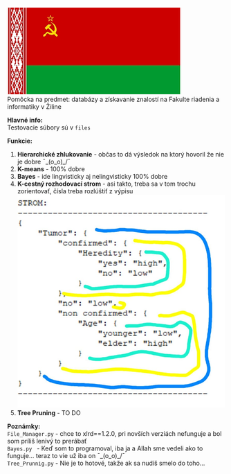![](img/logo.jpg)\
Pomôcka na predmet: databázy a získavanie znalostí na Fakulte riadenia a informatiky v Žiline

**Hlavné info:**\
Testovacie súbory sú v `files` 

**Funkcie:** 
1. **Hierarchické zhlukovanie** - občas to dá výsledok na ktorý hovoril že nie je dobre ¯\_(o_o)_/¯
2. **K-means** - 100% dobre
3. **Bayes** - ide lingvisticky aj nelingvisticky 100% dobre
4. **K-cestný rozhodovací strom** - asi takto, treba sa v tom trochu zorientovať, čísla treba rozlúštiť z výpisu  
    ![](img/4.jpg)
5. **Tree Pruning** - TO DO   

**Poznámky:**\
`File_Manager.py` - chce to xlrd==1.2.0, pri novších verziách nefunguje a bol som príliš lenivý to prerábať \
`Bayes.py ` - Keď som to programoval, iba ja a Allah sme vedeli ako to funguje... teraz to vie už iba on ¯\_(o_o)_/¯ \
`Tree_Prunnig.py` - Nie je to hotové, takže ak sa nudíš smelo do toho... 
